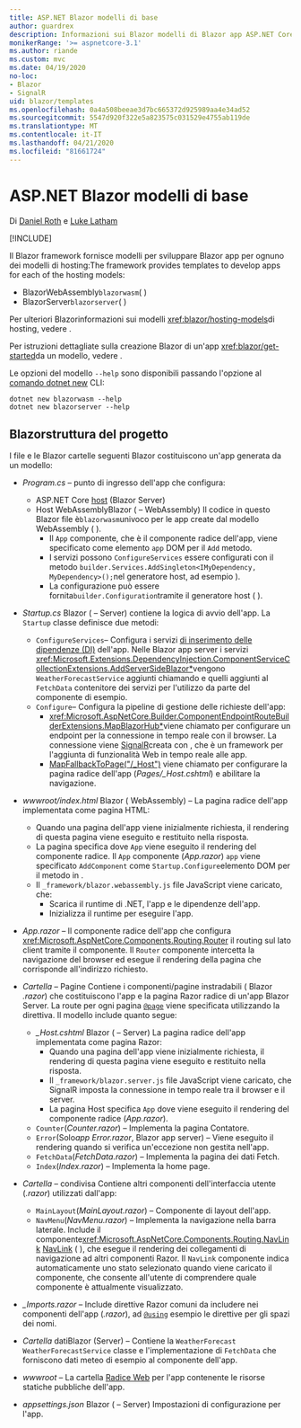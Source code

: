```yaml
---
title: ASP.NET Blazor modelli di base
author: guardrex
description: Informazioni sui Blazor modelli di Blazor app ASP.NET Core e sulla struttura del progetto.
monikerRange: '>= aspnetcore-3.1'
ms.author: riande
ms.custom: mvc
ms.date: 04/19/2020
no-loc:
- Blazor
- SignalR
uid: blazor/templates
ms.openlocfilehash: 0a4a508beeae3d7bc665372d925989aa4e34ad52
ms.sourcegitcommit: 5547d920f322e5a823575c031529e4755ab119de
ms.translationtype: MT
ms.contentlocale: it-IT
ms.lasthandoff: 04/21/2020
ms.locfileid: "81661724"
---
```

# <a name="aspnet-core-opno-locblazor-templates"></a>ASP.NET Blazor modelli di base

Di [Daniel Roth](https://github.com/danroth27) e [Luke Latham](https://github.com/guardrex)

[!INCLUDE[](~/includes/blazorwasm-preview-notice.md)]

Il Blazor framework fornisce modelli per sviluppare Blazor app per ognuno dei modelli di hosting:The framework provides templates to develop apps for each of the hosting models:

* BlazorWebAssembly`blazorwasm`( )
* BlazorServer`blazorserver`( )

Per ulteriori Blazorinformazioni sui modelli <xref:blazor/hosting-models>di hosting, vedere .

Per istruzioni dettagliate sulla creazione Blazor di un'app <xref:blazor/get-started>da un modello, vedere .

Le opzioni del modello `--help` sono disponibili passando l'opzione al [comando dotnet new](/dotnet/core/tools/dotnet-new) CLI:

```dotnetcli
dotnet new blazorwasm --help
dotnet new blazorserver --help
```

## <a name="opno-locblazor-project-structure"></a>Blazorstruttura del progetto

I file e le Blazor cartelle seguenti Blazor costituiscono un'app generata da un modello:

* *Program.cs* &ndash; punto di ingresso dell'app che configura:

  * ASP.NET Core [host](xref:fundamentals/host/generic-host) (Blazor Server)
  * Host WebAssemblyBlazor ( &ndash; WebAssembly) Il codice in questo Blazor file è`blazorwasm`univoco per le app create dal modello WebAssembly ( ).
    * Il `App` componente, che è il componente radice dell'app, viene specificato come elemento `app` DOM per il `Add` metodo.
    * I servizi possono `ConfigureServices` essere configurati con il metodo `builder.Services.AddSingleton<IMyDependency, MyDependency>();`nel generatore host, ad esempio ).
    * La configurazione può essere fornita`builder.Configuration`tramite il generatore host ( ).

* *Startup.cs* Blazor ( &ndash; Server) contiene la logica di avvio dell'app. La `Startup` classe definisce due metodi:

  * `ConfigureServices`&ndash; Configura i servizi [di inserimento delle dipendenze (DI)](xref:fundamentals/dependency-injection) dell'app. Nelle Blazor app server i servizi <xref:Microsoft.Extensions.DependencyInjection.ComponentServiceCollectionExtensions.AddServerSideBlazor*>vengono `WeatherForecastService` aggiunti chiamando e quelli aggiunti al `FetchData` contenitore dei servizi per l'utilizzo da parte del componente di esempio.
  * `Configure`&ndash; Configura la pipeline di gestione delle richieste dell'app:
    * <xref:Microsoft.AspNetCore.Builder.ComponentEndpointRouteBuilderExtensions.MapBlazorHub*>viene chiamato per configurare un endpoint per la connessione in tempo reale con il browser. La connessione viene [SignalR](xref:signalr/introduction)creata con , che è un framework per l'aggiunta di funzionalità Web in tempo reale alle app.
    * [MapFallbackToPage("/_Host")](xref:Microsoft.AspNetCore.Builder.RazorPagesEndpointRouteBuilderExtensions.MapFallbackToPage*) viene chiamato per configurare la pagina radice dell'app (*Pages/_Host.cshtml*) e abilitare la navigazione.

* *wwwroot/index.html* Blazor ( WebAssembly) &ndash; La pagina radice dell'app implementata come pagina HTML:
  * Quando una pagina dell'app viene inizialmente richiesta, il rendering di questa pagina viene eseguito e restituito nella risposta.
  * La pagina specifica dove `App` viene eseguito il rendering del componente radice. Il `App` componente (*App.razor*) `app` viene specificato `AddComponent` come `Startup.Configure`elemento DOM per il metodo in .
  * Il `_framework/blazor.webassembly.js` file JavaScript viene caricato, che:
    * Scarica il runtime di .NET, l'app e le dipendenze dell'app.
    * Inizializza il runtime per eseguire l'app.

* *App.razor* &ndash; Il componente radice dell'app che configura <xref:Microsoft.AspNetCore.Components.Routing.Router> il routing sul lato client tramite il componente. Il `Router` componente intercetta la navigazione del browser ed esegue il rendering della pagina che corrisponde all'indirizzo richiesto.

* *Cartella* &ndash; Pagine Contiene i componenti/pagine instradabili ( Blazor *.razor*) che costituiscono l'app e la pagina Razor radice di un'app Blazor Server. La route per ogni pagina [`@page`](xref:mvc/views/razor#page) viene specificata utilizzando la direttiva. Il modello include quanto segue:
  * *_Host.cshtml* Blazor ( &ndash; Server) La pagina radice dell'app implementata come pagina Razor:
    * Quando una pagina dell'app viene inizialmente richiesta, il rendering di questa pagina viene eseguito e restituito nella risposta.
    * Il `_framework/blazor.server.js` file JavaScript viene caricato, che SignalR imposta la connessione in tempo reale tra il browser e il server.
    * La pagina Host specifica `App` dove viene eseguito il rendering del componente radice (*App.razor*).
  * `Counter`(*Counter.razor*) &ndash; Implementa la pagina Contatore.
  * `Error`(Solo*app Error.razor*, Blazor app server) &ndash; Viene eseguito il rendering quando si verifica un'eccezione non gestita nell'app.
  * `FetchData`(*FetchData.razor*) &ndash; Implementa la pagina dei dati Fetch.
  * `Index`(*Index.razor*) &ndash; Implementa la home page.

* *Cartella* &ndash; condivisa Contiene altri componenti dell'interfaccia utente (*.razor*) utilizzati dall'app:
  * `MainLayout`(*MainLayout.razor*) &ndash; Componente di layout dell'app.
  * `NavMenu`(*NavMenu.razor*) &ndash; Implementa la navigazione nella barra laterale. Include il componente<xref:Microsoft.AspNetCore.Components.Routing.NavLink> [NavLink](xref:blazor/routing#navlink-component) ( ), che esegue il rendering dei collegamenti di navigazione ad altri componenti Razor. Il `NavLink` componente indica automaticamente uno stato selezionato quando viene caricato il componente, che consente all'utente di comprendere quale componente è attualmente visualizzato.

* *_Imports.razor* &ndash; Include direttive Razor comuni da includere nei componenti dell'app (*.razor*), ad [`@using`](xref:mvc/views/razor#using) esempio le direttive per gli spazi dei nomi.

* *Cartella* datiBlazor (Server) &ndash; Contiene la `WeatherForecast` `WeatherForecastService` classe e l'implementazione di `FetchData` che forniscono dati meteo di esempio al componente dell'app.

* *wwwroot* &ndash; La cartella [Radice Web](xref:fundamentals/index#web-root) per l'app contenente le risorse statiche pubbliche dell'app.

* *appsettings.json* Blazor ( &ndash; Server) Impostazioni di configurazione per l'app.

